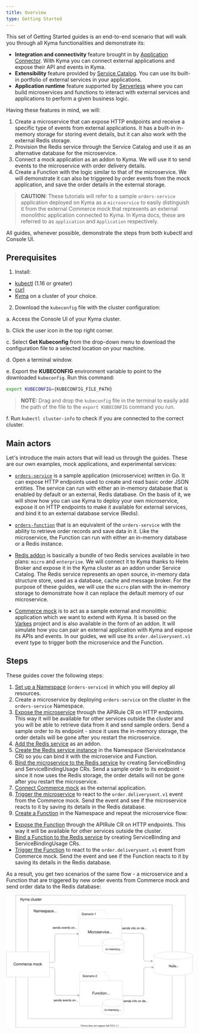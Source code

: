 ```yaml
---
title: Overview
type: Getting Started
---
```


This set of Getting Started guides is an end-to-end scenario that will walk you through all Kyma functionalities and demonstrate its:
- **Integration and connectivity** feature brought in by [Application Connector](https://kyma-project.io/docs/components/application-connector/). With Kyma you can connect external applications and expose their API and events in Kyma.
- **Extensibility** feature provided by [Service Catalog](https://kyma-project.io/docs/components/service-catalog/). You can use its built-in portfolio of external services in your applications.
- **Application runtime** feature supported by [Serverless](https://kyma-project.io/docs/components/serverless/) where you can build microservices and functions to interact with external services and applications to perform a given business logic.

Having these features in mind, we will:

1. Create a microservice that can expose HTTP endpoints and receive a specific type of events from external applications. It has a built-in in-memory storage for storing event details, but it can also work with the external Redis storage.
2. Provision the Redis service through the Service Catalog and use it as an alternative database for the microservice.
3. Connect a mock application as an addon to Kyma. We will use it to send events to the microservice with order delivery details.
4. Create a Function with the logic similar to that of the microservice. We will demonstrate it can also be triggered by order events from the mock application, and save the order details in the external storage.

> **CAUTION:** These tutorials will refer to a sample `orders-service` application deployed on Kyma as a `microservice` to easily distinguish it from the external Commerce mock that represents an external monolithic application connected to Kyma. In Kyma docs, these are referred to as `application` and `Application` respectively.

All guides, whenever possible, demonstrate the steps from both kubectl and Console UI.

## Prerequisites

1. Install:

- [kubectl](https://kubernetes.io/docs/tasks/tools/install-kubectl/) (1.16 or greater)
- [curl](https://github.com/curl/curl)
- [Kyma](https://kyma-project.io/docs/#installation-install-kyma-on-a-cluster]) on a cluster of your choice.

2. Download the `kubeconfig` file with the cluster configuration:

a. Access the Console UI of your Kyma cluster.

b. Click the user icon in the top right corner.

c. Select **Get Kubeconfig** from the drop-down menu to download the configuration file to a selected location on your machine.

d. Open a terminal window.

e. Export the **KUBECONFIG** environment variable to point to the downloaded `kubeconfig`. Run this command:

   ```bash
   export KUBECONFIG={KUBECONFIG_FILE_PATH}
   ```

   >**NOTE:** Drag and drop the `kubeconfig` file in the terminal to easily add the path of the file to the `export KUBECONFIG` command you run.

f. Run `kubectl cluster-info` to check if you are connected to the correct cluster.

<!-- Once the updates Security component in docs is merged, move the above Kubeconfig steps there (existing doc: https://kyma-project.io/docs/components/security/#details-iam-kubeconfig-service-get-the-kubeconfig-file-and-configure-the-cli) and only link to these steps here. -->

## Main actors

Let's introduce the main actors that will lead us through the guides. These are our own examples, mock applications, and experimental services:

- [`orders-service`](https://github.com/kazydek/examples/tree/master/orders-service) is a sample application (microservice) written in Go. It can expose HTTP endpoints used to create and read basic order JSON entities. The service can run with either an in-memory database that is enabled by default or an external, Redis database. On the basis of it, we will show how you can use Kyma to deploy your own microservice, expose it on HTTP endpoints to make it available for external services, and bind it to an external database service (Redis).

- [`orders-function`](https://github.com/kyma-project/examples/blob/order-service/orders-service/deployment/function.yaml) that is an equivalent of the `orders-service` with the ability to retrieve order records and save data in it. Like the microservice, the Function can run with either an in-memory database or a Redis instance.

- [Redis addon](https://github.com/kyma-project/addons/tree/master/addons/redis-0.0.3) is basically a bundle of two Redis services available in two plans: `micro` and `enterprise`. We will connect it to Kyma thanks to Helm Broker and expose it in the Kyma cluster as an addon under Service Catalog. The Redis service represents an open source, in-memory data structure store, used as a database, cache and message broker. For the purpose of these guides, we will use the `micro` plan with the in-memory storage to demonstrate how it can replace the default memory of our microservice.

- [Commerce mock](https://github.com/SAP-samples/xf-addons/tree/master/addons/commerce-mock-0.1.0) is to act as a sample external and monolithic application which we want to extend with Kyma. It is based on the [Varkes](https://github.com/kyma-incubator/varkes) project and is also available in the form of an addon. It will simulate how you can pair an external application with Kyma and expose its APIs and events. In our guides, we will use its `order.deliverysent.v1` event type to trigger both the microservice and the Function.

## Steps

These guides cover the following steps:

1. [Set up a Namespace](#getting-started-create-a-namespace) (`orders-service`) in which you will deploy all resources.
2. Create a microservice by deploying `orders-service` on the cluster in the `orders-service` Namespace.
3. [Expose the microservice](#getting-started-deploy-the-microservice) through the APIRule CR on HTTP endpoints. This way it will be available for other services outside the cluster and you will be able to retrieve data from it and send sample orders. Send a sample order to its endpoint - since it uses the in-memory storage, the order details will be gone after you restart the microservice.
4. [Add the Redis service](#getting-started-add-the-redis-service) as an addon.
5. [Create the Redis service instance](#getting-started-create-a-service-instance-for-the-redis-service) in the Namespace (ServiceInstance CR) so you can bind it with the microservice and Function.
6. [Bind the microservice to the Redis service](#getting-started-bind-the-redis-service-instance-to-the-microservice) by creating ServiceBinding and ServiceBindingUsage CRs. Send a sample order to its endpoint - since it now uses the Redis storage, the order details will not be gone after you restart the microservice.
7. [Connect Commerce mock](#getting-started-connect-an-external-application) as the external application.
8. [Trigger the microservice](#getting-started-trigger-a-microservice-with-an-event) to react to the `order.deliverysent.v1` event from the Commerce mock. Send the event and see if the microservice reacts to it by saving its details in the Redis database.
9. [Create a Function](#getting-started-create-a-function) in the Namespace and repeat the microservice flow:
- [Expose the Function](#getting-started-expose-a-function) through the APIRule CR on HTTP endpoints. This way it will be available for other services outside the cluster.
- [Bind a Function to the Redis service](#getting-started-bind-a-redis-service-instance-to-a-function) by creating ServiceBinding and ServiceBindingUsage CRs.
- [Trigger the Function](#getting-started-trigger-a-function-with-an-event) to react to the `order.deliverysent.v1` event from Commerce mock. Send the event and see if the Function reacts to it by saving its details in the Redis database.

As a result, you get two scenarios of the same flow - a microservice and a Function that are triggered by new order events from Commerce mock and send order data to the Redis database:

![Order flow](./assets/order-flow.svg)
